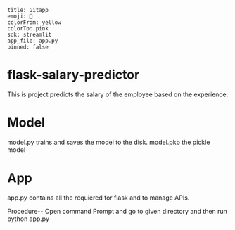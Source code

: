 ```
title: Gitapp
emoji: 🐨
colorFrom: yellow
colorTo: pink
sdk: streamlit
app_file: app.py
pinned: false
```

# flask-salary-predictor
This is project predicts the salary of the employee based on the experience.

# Model
model.py trains and saves the model to the disk.
model.pkb the pickle model 

# App
app.py contains all the requiered for flask and to manage APIs.



Procedure--
Open command Prompt and go to given directory and then run python app.py
